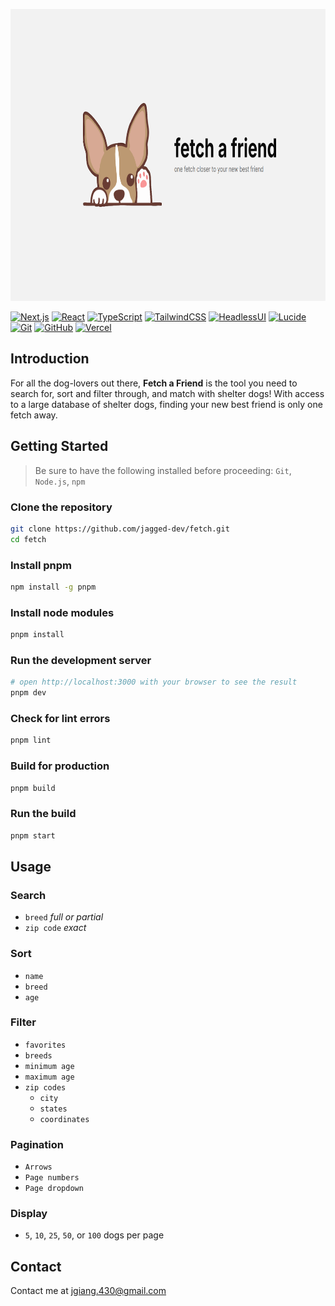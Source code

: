 <p align="center">
  <a href="https://fetch-jagged.vercel.app" target="_blank">
    <img src="/public/opengraph-image.png" alt="fetch a friend" width="830" height="467" />
  </a>
</p>

[![Next.js][Next]][Next-url]
[![React][React]][React-url]
[![TypeScript][Typescript]][Typescript-url]
[![TailwindCSS][Tailwind]][Tailwind-url]
[![HeadlessUI][Headless]][Headless-url]
[![Lucide][Lucide]][Lucide-url]
[![Git][Git]][Git-url]
[![GitHub][Github]][Github-url]
[![Vercel][Vercel]][Vercel-url]

## Introduction

For all the dog-lovers out there, **Fetch a Friend** is the tool you need to search for, sort and filter through, and match with shelter dogs!
With access to a large database of shelter dogs, finding your new best friend is only one fetch away.

## Getting Started

> Be sure to have the following installed before proceeding: `Git`, `Node.js`, `npm`

### Clone the repository

```bash
git clone https://github.com/jagged-dev/fetch.git
cd fetch
```

### Install pnpm

```bash
npm install -g pnpm
```

### Install node modules

```bash
pnpm install
```

### Run the development server

```bash
# open http://localhost:3000 with your browser to see the result
pnpm dev
```

### Check for lint errors

```bash
pnpm lint
```

### Build for production

```bash
pnpm build
```

### Run the build

```bash
pnpm start
```

## Usage

### Search

- `breed` _full or partial_
- `zip code` _exact_

### Sort

- `name`
- `breed`
- `age`

### Filter

- `favorites`
- `breeds`
- `minimum age`
- `maximum age`
- `zip codes`
    - `city`
    - `states`
    - `coordinates`

### Pagination

- `Arrows`
- `Page numbers`
- `Page dropdown`

### Display

- `5`, `10`, `25`, `50`, or `100` dogs per page

## Contact

Contact me at <jgiang.430@gmail.com>

[Next]: https://img.shields.io/badge/Next.js-000000?style=for-the-badge&logo=nextdotjs&logoColor=white
[Next-url]: https://nextjs.org/
[React]: https://img.shields.io/badge/React-20232A?style=for-the-badge&logo=react&logoColor=61DAFB
[React-url]: https://reactjs.org/
[Typescript]: https://img.shields.io/badge/TypeScript-3377c4?style=for-the-badge&logo=typescript&logoColor=white
[Typescript-url]: https://typescriptlang.org/
[Tailwind]: https://img.shields.io/badge/TailwindCSS-030712?style=for-the-badge&logo=tailwindcss&logoColor=3cbcf6
[Tailwind-url]: https://tailwindcss.com/
[Headless]: https://img.shields.io/badge/HeadlessUI-111826?style=for-the-badge&logo=headlessui&logoColor=7fd2fa
[Headless-url]: https://headlessui.com/
[Lucide]: https://img.shields.io/badge/Lucide-161618?style=for-the-badge&logo=lucide&logoColor=f46969
[Lucide-url]: https://lucide.dev/
[Git]: https://img.shields.io/badge/Git-f0f0e8?style=for-the-badge&logo=git&logoColor=fa5534
[Git-url]: https://git-scm.com/
[Github]: https://img.shields.io/badge/GitHub-0d1117?style=for-the-badge&logo=github&logoColor=white
[Github-url]: https://github.com/
[Vercel]: https://img.shields.io/badge/Vercel-000000?style=for-the-badge&logo=vercel&logoColor=white
[Vercel-url]: https://vercel.com/
